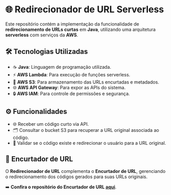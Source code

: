 # 🌐 Redirecionador de URL Serverless

Este repositório contém a implementação da funcionalidade de **redirecionamento de URLs curtas** em **Java**, utilizando uma arquitetura **serverless** com serviços da **AWS**.

## 🛠️ Tecnologias Utilizadas

- ☕ **Java**: Linguagem de programação utilizada.
- ⚡ **AWS Lambda**: Para execução de funções serverless.
- 📂 **AWS S3**: Para armazenamento das URLs encurtadas e metadados.
- 🌐 **AWS API Gateway**: Para expor as APIs do sistema.
- 🔒 **AWS IAM**: Para controle de permissões e segurança.  

## ⚙️ Funcionalidades

- 🌐 Receber um código curto via API.
- 🗂️ Consultar o bucket S3 para recuperar a URL original associada ao código.
- 🔄 Validar se o código existe e redirecionar o usuário para a URL original.  

## 🔗 Encurtador de URL

O **Redirecionador de URL** complementa o **Encurtador de URL**, gerenciando o redirecionamento dos códigos gerados para suas URLs originais.

➡️ **Confira o repositório do Encurtador de URL [aqui](https://github.com/joschonarth/serverless-url-shortener)**.